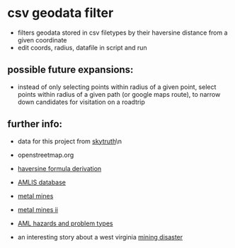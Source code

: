 # csv geodata filter

 - filters geodata stored in csv filetypes by their haversine distance from a given coordinate
 - edit coords, radius, datafile in script and run

## possible future expansions:

 - instead of only selecting points within radius of a given point, select points within radius of a given path (or google maps route), to narrow down candidates for visitation on a roadtrip

## further info:

 - data for this project from [skytruth](https://skytruth.org/2015/10/mapping-abandoned-coal-mines/)\n
 - openstreetmap.org
 - [haversine formula derivation](https://web.archive.org/web/20200120134215/http://mathforum.org/library/drmath/view/51879.html)
 - [AMLIS database](https://www.osmre.gov/programs/e-amlis)
 - [metal mines](https://skytruth-org.carto.com/tables/mrds_pp_nam_comtype_b_m_null/public)
 - [metal mines ii](https://skytruth-org.carto.com/viz/8e8d33f1-9a26-442a-93be-365df5c94190/public_map)
 - [AML hazards and problem types](https://www.dep.pa.gov/Business/Land/Mining/AbandonedMineReclamation/AMLProgramInformation/Pages/AMLHazards.aspx)

 - an interesting story about a west virginia [mining disaster](https://www.cheat.org/about/history/)
